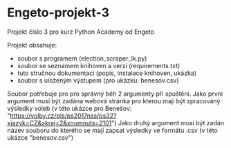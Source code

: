 # Engeto-projekt-3

Projekt číslo 3 pro kurz Python Academy od Engeto

Projekt obsahuje:
  - soubor s programem (election_scraper_lk.py)
  - soubor se seznamem knihoven a verzí (requirements.txt)
  - tuto stručnou dokumentaci (popis, instalace knihoven, ukázka)
  - soubor s uloženým výstupem (pro ukázku: benesov.csv)

Soubor potřebuje pro pro správný běh 2 argumenty při spuštění. 
Jako první argument musí být zadána webová stránka pro kterou mají být zpracováný výsledky voleb (v této ukázce pro Benešov: "https://volby.cz/pls/ps2017nss/ps32?xjazyk=CZ&xkraj=2&xnumnuts=2101")
Jako druhý argument musí být zadán název souboru do kterého se mají zapsat výsledky ve formátu .csv (v této ukázce "benesov.csv")
